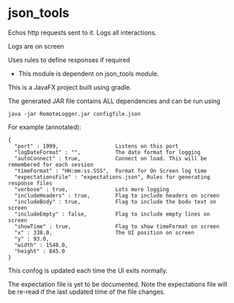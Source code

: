 # json_tools

Echos http requests sent to it.
Logs all interactions.

Logs are on screen

Uses rules to define responses if required

* This module is dependent on json_tools module.

This is a JavaFX project built using gradle.

The generated JAR file contains ALL dependencies and can be run using 
```
java -jar RemoteLogger.jar configfile.json
```

For example (annotated):
```
{
  "port" : 1999,                  Listens on this port
  "logDateFormat" : "",           The date format for logging
  "autoConnect" : true,           Connect on load. This will be remembered for each session
  "timeFormat" : "HH:mm:ss.SSS",  Format for On Screen log time
  "expectationsFile" : "expectations.json", Rules for generating response files
  "verbose" : true,               Lots more logging
  "includeHeaders" : true,        Flag to include headers on screen
  "includeBody" : true,           Flag to include the bodu text on screen
  "includeEmpty" : false,         Flag to include empty lines on screen
  "showTime" : true,              Flag to show timeFormat on screen
  "x" : 338.0,                    The UI position on screen
  "y" : 93.0,     
  "width" : 1548.0,
  "height" : 845.0
}
```
This confog is updated each time the UI exits normally.

The expectation file is yet to be documented.
Note the expectations file will be re-read if the last updated time of the file changes.

